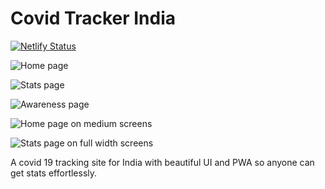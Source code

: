 # Covid Tracker India

[![Netlify Status](https://api.netlify.com/api/v1/badges/d891f6f4-6865-452a-ba5a-313d35c91e5b/deploy-status)](https://app.netlify.com/sites/covid-19-india/deploys)

![Home page](screenshots/1_iPhone.png)  

![Stats page](screenshots/2_iPhone.png)  

![Awareness page](screenshots/3_iPhone.png)  

![Home page on medium screens](screenshots/4_iPadPro.png)  

![Stats page on full width screens](screenshots/5_statsWeb.png)  


A covid 19 tracking site for India with beautiful UI and PWA so anyone can get stats effortlessly.
